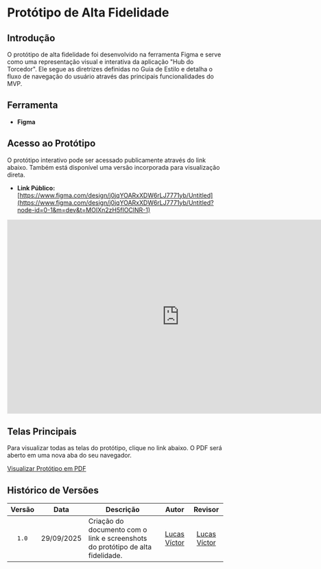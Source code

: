 # Protótipo de Alta Fidelidade

## Introdução

O protótipo de alta fidelidade foi desenvolvido na ferramenta Figma e serve como uma representação visual e interativa da aplicação "Hub do Torcedor". Ele segue as diretrizes definidas no Guia de Estilo e detalha o fluxo de navegação do usuário através das principais funcionalidades do MVP.

## Ferramenta

* **Figma**

## Acesso ao Protótipo

O protótipo interativo pode ser acessado publicamente através do link abaixo. Também está disponível uma versão incorporada para visualização direta.

* **Link Público:** [https://www.figma.com/design/j0jqYOARxXDW6rLJ7771yb/Untitled](https://www.figma.com/design/j0jqYOARxXDW6rLJ7771yb/Untitled?node-id=0-1&m=dev&t=MOIXn2zH5fIOClNR-1)

<div align="center">
<iframe style="border: 1px solid rgba(0, 0, 0, 0.1);" width="800" height="450" src="https://embed.figma.com/design/j0jqYOARxXDW6rLJ7771yb/Untitled?node-id=0-1&embed-host=share" allowfullscreen></iframe>
</div>

## Telas Principais

Para visualizar todas as telas do protótipo, clique no link abaixo. O PDF será aberto em uma nova aba do seu navegador.

[Visualizar Protótipo em PDF](https://github.com/StickerLabOrg/docs/blob/Ponto_de_Controle_1/assets/prototipo/Untitled.pdf)




## Histórico de Versões

| Versão | Data | Descrição | Autor | Revisor |
| :----: | :------------: | ----------------------------------------------------------------------- | :---------: | :---------: |
| `1.0` | 29/09/2025 | Criação do documento com o link e screenshots do protótipo de alta fidelidade. | [Lucas Víctor](https://github.com/Lucas13032003) | [Lucas Víctor](https://github.com/Lucas13032003) |